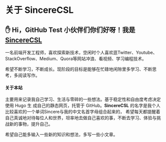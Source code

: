 # 关于 SincereCSL

## ✋ Hi，GitHub Test 小伙伴们你们好呀！我是 [SincereCSL](https://sincerecsl.github.io)

一名前端开发工程师，喜欢探索新技术，空闲时个人喜欢逛Twitter、Youtube、StackOverflow、Medium、Quora等网站冲浪、看视频、学习编程技术。

希望不断学习，不断成长。现阶段的目标是能够在忙碌地闲隙里多学习、不断思考，多阅读写作。

#### 关于本站

主要用来记录我自己学习、生活与零碎的一些想法。基于稳定性和自由度考虑决定使用 Hugo 生 成自己的静态网页，托管于 GitHub。**SincereCSL** 的名字是我个人比较喜欢的一个单词Sincere与我的中文名首字母组合起来的，
希望每天都提醒着自己真诚地对待每位人和世界，坦率地去做自己喜欢的事，不断去学习、体验与挑战新的事物，提升自己。

希望自己能多输入一些新的知识和想法，多写一些小文章。


